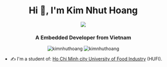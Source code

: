 <h1 align="center">Hi 👋, I'm Kim Nhut Hoang</h1>
<p align="center"><img src="https://img.icons8.com/color/48/000000/vietnam-circular.png"/></p>
<h3 align="center">A Embedded Developer from Vietnam </h3>
<p align="center"> 
  <img src="https://komarev.com/ghpvc/?username=kimnhuthoang" alt="kimnhuthoang" /> <img src="https://badges.pufler.dev/repos/kimnhuthoang" alt="kimnhuthoang" /> 
</p>

- ✍ I'm a student of: [Ho Chi Minh city University of Food Industry]([https://hcmute.edu.vn](https://hufi.edu.vn/)) (HUFI).

